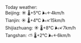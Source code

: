 Today weather:  
Beijing: ☀️   🌡️+5°C 🌬️←4km/h  
Tianjin: ☀️   🌡️+4°C 🌬️↙15km/h  
Shijiazhuang: ☀️   🌡️+8°C 🌬️↙7km/h  
Tangshan: ⛅️  🌡️+2°C 🌬️←6km/h  
